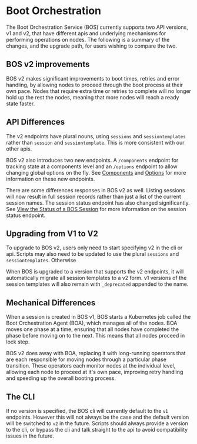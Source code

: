 # Boot Orchestration

The Boot Orchestration Service \(BOS\) currently supports two API versions, v1 and v2, that have different apis and underlying mechanisms for performing operations on nodes.  The following is a summary of the changes, and the upgrade path, for users wishing to compare the two.

## BOS v2 improvements

BOS v2 makes significant improvements to boot times, retries and error handling, by allowing nodes to proceed through the boot process at their own pace.  Nodes that require extra time or retries to complete will no longer hold up the rest the nodes, meaning that more nodes will reach a ready state faster.

## API Differences

The v2 endpoints have plural nouns, using `sessions` and `sessiontemplates` rather than `session` and `sessiontemplate`.  This is more consistent with our other apis.

BOS v2 also introduces two new endpoints.  A `/components` endpoint for tracking state at a components level and an `/options` endpoint to allow changing global options on the fly.  See [Components](Components.md) and [Options](Options.md) for more information on these new endpoints.

There are some differences responses in BOS v2 as well.  Listing sessions will now result in full session records rather than just a list of the current session names.  The session status endpoint has also changed significantly.  See [View the Status of a BOS Session](View_the_Status_of_a_BOS_Session.md) for more information on the session status endpoint.

## Upgrading from V1 to V2

To upgrade to BOS v2, users only need to start specifying v2 in the cli or api.  Scripts may also need to be updated to use the plural `sessions` and `sessiontemplates`.  Otherwise 

When BOS is upgraded to a version that supports the v2 endpoints, it will automatically migrate all session templates to a v2 form.  v1 versions of the session templates will also remain with `_deprecated` appended to the name.

## Mechanical Differences

When a session is created in BOS v1, BOS starts a Kubernetes job called the Boot Orchestration Agent \(BOA\), which manages all of the nodes.  BOA moves one phase at a time, ensuring that all nodes have completed the phase before moving on to the next.  This means that all nodes proceed in lock step.

BOS v2 does away with BOA, replacing it with long-running operators that are each responsible for moving nodes through a particular phase transition.  These operators each monitor nodes at the individual level, allowing each node to proceed at it's own pace, improving retry handling and speeding up the overall booting process.

## The CLI

If no version is specified, the BOS cli will currently default to the `v1` endpoints.  However this will not always be the case and the default version will be switched to `v2` in the future.  Scripts should always provide a version to the cli, or bypass the cli and talk straight to the api to avoid compatibility issues in the future.

